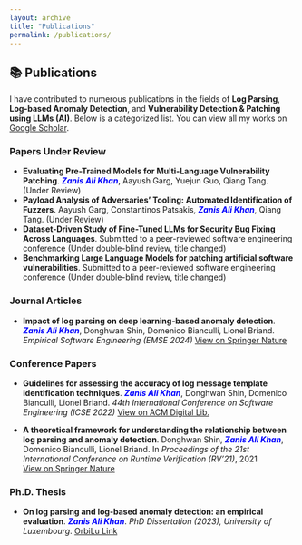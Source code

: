 ```yaml
---
layout: archive
title: "Publications"
permalink: /publications/
---
```


## 📚 Publications

I have contributed to numerous publications in the fields of **Log Parsing**, **Log‑based Anomaly Detection**, and **Vulnerability Detection & Patching using LLMs (AI)**. Below is a categorized list. You can view all my works on [Google Scholar](https://scholar.google.com/citations?user=meBzaLcAAAAJ&hl=en&oi=ao).

### Papers Under Review
- **Evaluating Pre-Trained Models for Multi-Language Vulnerability Patching**. <span style="color: blue; font-weight: bold; font-style: italic;">Zanis Ali Khan</span>, Aayush Garg, Yuejun Guo, Qiang Tang. (Under Review)
- **Payload Analysis of Adversaries’ Tooling: Automated Identification of Fuzzers**. Aayush Garg, Constantinos Patsakis, <span style="color: blue; font-weight: bold; font-style: italic;">Zanis Ali Khan</span>, Qiang Tang. (Under Review) 
- **Dataset-Driven Study of Fine-Tuned LLMs for Security Bug Fixing Across Languages**. Submitted to a peer-reviewed software engineering conference (Under double-blind review, title changed)
- **Benchmarking Large Language Models for patching artificial software vulnerabilities**. Submitted to a peer-reviewed software engineering conference (Under double-blind review, title changed)


### Journal Articles
- **Impact of log parsing on deep learning‑based anomaly detection**. <span style="color: blue; font-weight: bold; font-style: italic;">Zanis Ali Khan</span>, Donghwan Shin, Domenico Bianculli, Lionel Briand. *Empirical Software Engineering (EMSE 2024)* [View on Springer Nature](https://link.springer.com/article/10.1007/s10664-024-10533-w)

### Conference Papers
- **Guidelines for assessing the accuracy of log message template identification techniques**. <span style="color: blue; font-weight: bold; font-style: italic;">Zanis Ali Khan</span>, Donghwan Shin, Domenico Bianculli, Lionel Briand. *44th International Conference on Software Engineering (ICSE 2022)* [View on ACM Digital Lib.](https://dl.acm.org/doi/abs/10.1145/3510003.3510101)

- **A theoretical framework for understanding the relationship between log parsing and anomaly detection**. Donghwan Shin, <span style="color: blue; font-weight: bold; font-style: italic;">Zanis Ali Khan</span>, Domenico Bianculli, Lionel Briand. In *Proceedings of the 21st International Conference on Runtime Verification (RV’21)*, 2021  
  [View on Springer Nature](https://link.springer.com/chapter/10.1007/978-3-030-88494-9_16)

### Ph.D. Thesis
- **On log parsing and log-based anomaly detection: an empirical evaluation**. <span style="color: blue; font-weight: bold; font-style: italic;">Zanis Ali Khan</span>. *PhD Dissertation (2023), University of Luxembourg*. [OrbiLu Link](https://orbilu.uni.lu/handle/10993/60158)  